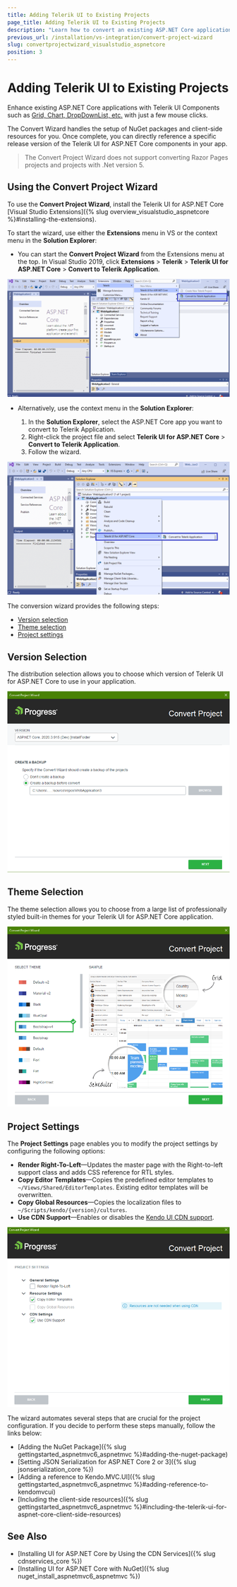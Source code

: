 ```yaml
---
title: Adding Telerik UI to Existing Projects
page_title: Adding Telerik UI to Existing Projects
description: "Learn how to convert an existing ASP.NET Core application to a Telerik UI for ASP.NET Core application."
previous_url: /installation/vs-integration/convert-project-wizard
slug: convertprojectwizard_visualstudio_aspnetcore
position: 3
---
```


# Adding Telerik UI to Existing Projects

Enhance existing ASP.NET Core applications with Telerik UI Components such as [Grid, Chart, DropDownList, etc.](https://demos.telerik.com/aspnet-core) with just a few mouse clicks.

The Convert Wizard handles the setup of NuGet packages and client-side resources for you. Once complete, you can directly reference a specific release version of the Telerik UI for ASP.NET Core components in your app.

> The Convert Project Wizard does not support converting Razor Pages projects and projects with .Net version 5.

## Using the Convert Project Wizard

To use the **Convert Project Wizard**, install the Telerik UI for ASP.NET Core [Visual Studio Extensions]({% slug overview_visualstudio_aspnetcore %}#installing-the-extensions).

To start the wizard, use either the **Extensions** menu in VS or the context menu in the **Solution Explorer**:

- You can start the **Convert Project Wizard** from the Extensions menu at the top. In Visual Studio 2019, click **Extensions** > **Telerik** > **Telerik UI for ASP.NET Core** > **Convert to Telerik Application**.

![Convert Wizard in VS from Extensions](../vs-integration/images/select-wizard.png)

- Alternatively, use the context menu in the **Solution Explorer**:

    1. In the **Solution Explorer**, select the ASP.NET Core app you want to convert to Telerik Application.
    1. Right-click the project file and select **Telerik UI for ASP.NET Core** > **Convert to Telerik Application**.
    1. Follow the wizard.

![Convert Wizard in VS from context menu](../vs-integration/images/start-wizard-context.png)

The conversion wizard provides the following steps:  
- [Version selection](#distribution-selection)
- [Theme selection](#theme-selection)
- [Project settings](#project-settings)

## Version Selection

The distribution selection allows you to choose which version of Telerik UI for ASP.NET Core to use in your application.
	
![Version selection](../vs-integration/images/convert-wizard-version.png)

## Theme Selection

The theme selection allows you to choose from a large list of professionally styled built-in themes for your Telerik UI for ASP.NET Core application.

![Theme selection](../vs-integration/images/theme-selection.png)

## Project Settings

The **Project Settings** page enables you to modify the project settings by configuring the following options:

- **Render Right-To-Left**&mdash;Updates the master page with the Right-to-left support class and adds CSS reference for RTL styles.
- **Copy Editor Templates**&mdash;Copies the predefined editor templates to `~/Views/Shared/EditorTemplates`. Existing editor templates will be overwritten.
- **Copy Global Resources**&mdash;Copies the localization files to `~/Scripts/kendo/{version}/cultures`.
- **Use CDN Support**&mdash;Enables or disables the [Kendo UI CDN support](https://docs.telerik.com/kendo-ui/intro/installation/cdn-service).

![Theme selection](../vs-integration/images/project-settings.png)

The wizard automates several steps that are crucial for the project configuration. If you decide to perform these steps manually, follow the links below:

- [Adding the NuGet Package]({% slug gettingstarted_aspnetmvc6_aspnetmvc %}#adding-the-nuget-package)
- [Setting JSON Serialization for ASP.NET Core 2 or 3]({% slug jsonserialization_core %}) 
- [Adding a reference to Kendo.MVC.UI]({% slug gettingstarted_aspnetmvc6_aspnetmvc %}#adding-reference-to-kendomvcui)
- [Including the client-side resources]({% slug gettingstarted_aspnetmvc6_aspnetmvc %}#including-the-telerik-ui-for-aspnet-core-client-side-resources)

## See Also

* [Installing UI for ASP.NET Core by Using the CDN Services]({% slug cdnservices_core %})
* [Installing UI for ASP.NET Core with NuGet]({% slug nuget_install_aspnetmvc6_aspnetmvc %})
